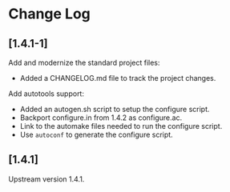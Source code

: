 # Change Log

## [1.4.1-1]

Add and modernize the standard project files:

  * Added a CHANGELOG.md file to track the project changes.

Add autotools support:

  * Added an autogen.sh script to setup the configure script.
  * Backport configure.in from 1.4.2 as configure.ac.
  * Link to the automake files needed to run the configure script.
  * Use `autoconf` to generate the configure script.

## [1.4.1]

Upstream version 1.4.1.

